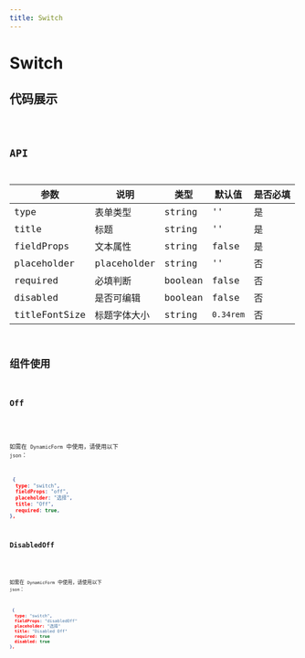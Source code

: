 ```yaml
---
title: Switch
---
```


# Switch

## 代码展示

<code src="./demo/index.tsx" />

## API

| 参数          | 说明         | 类型    | 默认值    | 是否必填 |
| ------------- | ------------ | ------- | --------- | -------- |
| type          | 表单类型     | string  | ''        | 是       |
| title         | 标题         | string  | ''        | 是       |
| fieldProps    | 文本属性     | string  | false     | 是       |
| placeholder   | placeholder  | string  | ''        | 否       |
| required      | 必填判断     | boolean | false     | 否       |
| disabled      | 是否可编辑   | boolean | false     | 否       |
| titleFontSize | 标题字体大小 | string  | `0.34rem` | 否       |

## 组件使用

### Off

<code src="./demo/off.tsx" />

如需在 `DynamicForm` 中使用，请使用以下 `json`：

```json
 {
  type: "switch",
  fieldProps: "off",
  placeholder: "选择",
  title: "Off",
  required: true,
},
```

### DisabledOff

<code src="./demo/disabledOff.tsx" />

如需在 `DynamicForm` 中使用，请使用以下 `json`：

```json
 {
  type: "switch",
  fieldProps: "disabledOff"
  placeholder: "选择"
  title: "Disabled Off"
  required: true
  disabled: true
},
```